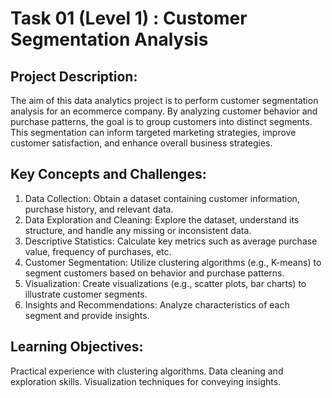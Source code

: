 # Task 01 (Level 1) : Customer Segmentation Analysis

## Project Description:
The aim of this data analytics project is to perform customer segmentation analysis for an ecommerce company. By analyzing customer behavior and purchase patterns, the goal is to group customers into distinct segments. This segmentation can inform targeted marketing strategies, improve customer satisfaction, and enhance overall business strategies.

## Key Concepts and Challenges:
1. Data Collection: Obtain a dataset containing customer information, purchase history, and relevant data.
2. Data Exploration and Cleaning: Explore the dataset, understand its structure, and handle any missing or inconsistent data.
3. Descriptive Statistics: Calculate key metrics such as average purchase value, frequency of purchases, etc.
4. Customer Segmentation: Utilize clustering algorithms (e.g., K-means) to segment customers based on behavior and purchase patterns.
5. Visualization: Create visualizations (e.g., scatter plots, bar charts) to illustrate customer segments.
6. Insights and Recommendations: Analyze characteristics of each segment and provide insights.

## Learning Objectives:
Practical experience with clustering algorithms. Data cleaning and exploration skills. Visualization techniques for conveying insights.
